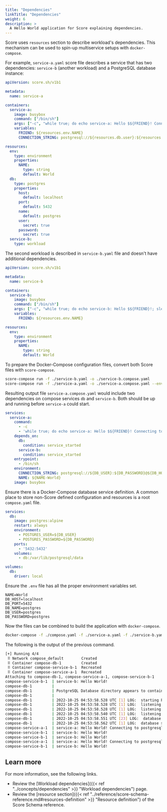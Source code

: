 ```yaml
---
title: "Dependencies"
linkTitle: "Dependencies"
weight: 6
description: >
  A Hello World application for Score explaining dependencies.
---
```


Score uses `resources` section to describe workload's dependencies. This mechanism can be used to spin-up multiservice setups with `docker-compose`.

For example, `service-a.yaml` score file describes a service that has two dependencies: `service-b` (another workload) and a PostgreSQL database instance:

```yaml {linenos=false,hl_lines=["35-36"]}
apiVersion: score.sh/v1b1

metadata:
  name: service-a

containers:
  service-a:
    image: busybox
    command: ["/bin/sh"]
    args: ["-c", "while true; do echo service-a: Hello $${FRIEND}! Connecting to $${CONNECTION_STRING}...; sleep 10; done"]
    variables:
      FRIEND: ${resources.env.NAME}
      CONNECTION_STRING: postgresql://${resources.db.user}:${resources.db.password}@${resources.db.host}:${resources.db.port}/${resources.db.name}

resources:
  env:
    type: environment
    properties:
      NAME:
        type: string
        default: World
  db:
    type: postgres
    properties:
      host:
        default: localhost
      port:
        default: 5432
      name:
        default: postgres
      user:
        secret: true
      password:
        secret: true
  service-b:
    type: workload
```

The second workload is described in `service-b.yaml` file and doesn't have additional dependencies.

```yaml
apiVersion: score.sh/v1b1

metadata:
  name: service-b

containers:
  service-b:
    image: busybox
    command: ["/bin/sh"]
    args: ["-c", "while true; do echo service-b: Hello $${FRIEND}!; sleep 5; done"]
    variables:
      FRIEND: ${resources.env.NAME}

resources:
  env:
    type: environment
    properties:
      NAME:
        type: string
        default: World
```

To prepare the Docker-Compose configuration files, convert both Score files with `score-compose`.

```bash
score-compose run -f ./service-b.yaml -o ./service-b.compose.yaml
score-compose run -f ./service-a.yaml -o ./service-a.compose.yaml --env-file ./.env
```

Resulting output file `service-a.compose.yaml` would include two dependencies on compose services `db` and `service-b`.
Both should be up and running before `service-a` could start.

```yaml
services:
  service-a:
    command:
      - -c
      - 'while true; do echo service-a: Hello $${FRIEND}! Connecting to $${CONNECTION_STRING}...; sleep 10; done'
    depends_on:
      db:
        condition: service_started
      service-b:
        condition: service_started
    entrypoint:
      - /bin/sh
    environment:
      CONNECTION_STRING: postgresql://${DB_USER}:${DB_PASSWORD}@${DB_HOST-localhost}:${DB_PORT-5432}/${DB_NAME-postgres}
      NAME: ${NAME-World}
    image: busybox
```

Ensure there is a Docker-Compose database service definition.
A common place to store non-Score defined configuration and resources is a root `compose.yaml` file.

```yaml
services:
  db:
    image: postgres:alpine
    restart: always
    environment:
      - POSTGRES_USER=${DB_USER}
      - POSTGRES_PASSWORD=${DB_PASSWORD}
    ports:
      - '5432:5432'
    volumes:
      - db:/var/lib/postgresql/data

volumes:
  db:
    driver: local
```

Ensure the `.env` file has all the proper environment variables set.

```console
NAME=World
DB_HOST=localhost
DB_PORT=5432
DB_NAME=postgres
DB_USER=postgres
DB_PASSWORD=postgres
```

Now the files can be combined to build the application with `docker-compose`.

```bash
docker-compose -f ./compose.yaml -f ./service-a.yaml -f ./service-b.yaml --env-file ./.env up
```

The following is the output of the previous command.

```bash
[+] Running 4/4
 ⠿ Network compose_default        Created                                                                                                                          0.0s
 ⠿ Container compose-db-1         Created                                                                                                                          0.1s
 ⠿ Container compose-service-b-1  Recreated                                                                                                                        0.1s
 ⠿ Container compose-service-a-1  Recreated                                                                                                                        0.1s
Attaching to compose-db-1, compose-service-a-1, compose-service-b-1
compose-service-b-1  | service-b: Hello World!
compose-db-1         | 
compose-db-1         | PostgreSQL Database directory appears to contain a database; Skipping initialization
compose-db-1         | 
compose-db-1         | 2022-10-25 04:53:58.528 UTC [1] LOG:  starting PostgreSQL 15.0 on x86_64-pc-linux-musl, compiled by gcc (Alpine 11.2.1_git20220219) 11.2.1 20220219, 64-bit
compose-db-1         | 2022-10-25 04:53:58.528 UTC [1] LOG:  listening on IPv4 address "0.0.0.0", port 5432
compose-db-1         | 2022-10-25 04:53:58.528 UTC [1] LOG:  listening on IPv6 address "::", port 5432
compose-db-1         | 2022-10-25 04:53:58.540 UTC [1] LOG:  listening on Unix socket "/var/run/postgresql/.s.PGSQL.5432"
compose-db-1         | 2022-10-25 04:53:58.551 UTC [23] LOG:  database system was shut down at 2022-10-25 04:52:28 UTC
compose-db-1         | 2022-10-25 04:53:58.562 UTC [1] LOG:  database system is ready to accept connections
compose-service-a-1  | service-a: Hello World! Connecting to postgresql://postgres:postgres@localhost:5432/postgres...
compose-service-b-1  | service-b: Hello World!
compose-service-b-1  | service-b: Hello World!
compose-service-a-1  | service-a: Hello World! Connecting to postgresql://postgres:postgres@localhost:5432/postgres...
compose-service-b-1  | service-b: Hello World!
```

## Learn more

For more information, see the following links.

- Review the [Workload dependencies]({{< ref "../concepts/dependencies" >}} "Workload dependencies") page.
- Review the [resource section]({{< ref "../reference/score-schema-reference.md#resources-definition" >}} "Resource definition") of the Score Schema reference.
